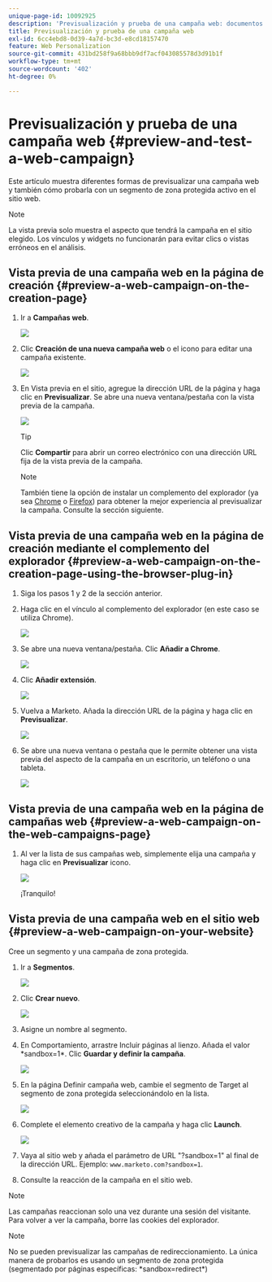 ```yaml
---
unique-page-id: 10092925
description: 'Previsualización y prueba de una campaña web: documentos de Marketo, documentación del producto'
title: Previsualización y prueba de una campaña web
exl-id: 6cc4ebd8-0d39-4a7d-bc3d-e8cd18157470
feature: Web Personalization
source-git-commit: 431bd258f9a68bbb9df7acf043085578d3d91b1f
workflow-type: tm+mt
source-wordcount: '402'
ht-degree: 0%

---
```


# Previsualización y prueba de una campaña web {#preview-and-test-a-web-campaign}

Este artículo muestra diferentes formas de previsualizar una campaña web y también cómo probarla con un segmento de zona protegida activo en el sitio web.

>[!NOTE]
>
>La vista previa solo muestra el aspecto que tendrá la campaña en el sitio elegido. Los vínculos y widgets no funcionarán para evitar clics o vistas erróneos en el análisis.

## Vista previa de una campaña web en la página de creación {#preview-a-web-campaign-on-the-creation-page}

1. Ir a **Campañas web**.

   ![](assets/image2016-8-18-15-3a59-3a35.png)

1. Clic **Creación de una nueva campaña web** o el icono para editar una campaña existente.

   ![](assets/create-new-or-edit-web-campaign.png)

1. En Vista previa en el sitio, agregue la dirección URL de la página y haga clic en **Previsualizar**. Se abre una nueva ventana/pestaña con la vista previa de la campaña.

   ![](assets/three-1.png)

   >[!TIP]
   >
   >Clic **Compartir** para abrir un correo electrónico con una dirección URL fija de la vista previa de la campaña.

   >[!NOTE]
   >
   >También tiene la opción de instalar un complemento del explorador (ya sea [Chrome](https://chrome.google.com/webstore/detail/marketo-web-personalizati/ldiddonjplchallbngbccbfdfeldohkj) o [Firefox](https://rtp-static.marketo.com/rtp/libs/mwp-0.0.0.8.xpi)) para obtener la mejor experiencia al previsualizar la campaña. Consulte la sección siguiente.

## Vista previa de una campaña web en la página de creación mediante el complemento del explorador {#preview-a-web-campaign-on-the-creation-page-using-the-browser-plug-in}

1. Siga los pasos 1 y 2 de la sección anterior.

1. Haga clic en el vínculo al complemento del explorador (en este caso se utiliza Chrome).

   ![](assets/4-1.png)

1. Se abre una nueva ventana/pestaña. Clic **Añadir a Chrome**.

   ![](assets/five.png)

1. Clic **Añadir extensión**.

   ![](assets/six.png)

1. Vuelva a Marketo. Añada la dirección URL de la página y haga clic en **Previsualizar**.

   ![](assets/seven.png)

1. Se abre una nueva ventana o pestaña que le permite obtener una vista previa del aspecto de la campaña en un escritorio, un teléfono o una tableta.

   ![](assets/campaign-preview.png)

## Vista previa de una campaña web en la página de campañas web {#preview-a-web-campaign-on-the-web-campaigns-page}

1. Al ver la lista de sus campañas web, simplemente elija una campaña y haga clic en **Previsualizar** icono.

   ![](assets/web-campaigns-1-preview-hand.png)

   ¡Tranquilo!

## Vista previa de una campaña web en el sitio web {#preview-a-web-campaign-on-your-website}

Cree un segmento y una campaña de zona protegida.

1. Ir a **Segmentos**.

   ![](assets/new-dropdown-segments-hand.jpg)

1. Clic **Crear nuevo**.

   ![](assets/image2015-9-10-10-3a42-3a39.png)

1. Asigne un nombre al segmento.

1. En Comportamiento, arrastre Incluir páginas al lienzo. Añada el valor &#42;sandbox=1&#42;. Clic **Guardar y definir la campaña**.

   ![](assets/segment.png)

1. En la página Definir campaña web, cambie el segmento de Target al segmento de zona protegida seleccionándolo en la lista.

   ![](assets/set-web-campaign-target-segment.jpg)

1. Complete el elemento creativo de la campaña y haga clic **Launch**.

   ![](assets/click-launch.jpg)

1. Vaya al sitio web y añada el parámetro de URL &quot;?sandbox=1&quot; al final de la dirección URL. Ejemplo: `www.marketo.com?sandbox=1`.

1. Consulte la reacción de la campaña en el sitio web.

>[!NOTE]
>
>Las campañas reaccionan solo una vez durante una sesión del visitante. Para volver a ver la campaña, borre las cookies del explorador.

>[!NOTE]
>
>No se pueden previsualizar las campañas de redireccionamiento. La única manera de probarlos es usando un segmento de zona protegida (segmentado por páginas específicas: &#42;sandbox=redirect&#42;)
